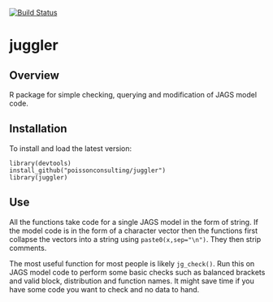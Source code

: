 [![Build Status](https://travis-ci.org/poissonconsulting/juggler.svg)](https://travis-ci.org/poissonconsulting/juggler)

# juggler

## Overview

R package for simple checking, querying and modification
of JAGS model code.

## Installation

To install and load the latest version:

    library(devtools)
    install_github("poissonconsulting/juggler")
    library(juggler)

## Use

All the functions take code for a single JAGS model in the form of string. If the 
model code is in the form of a character vector then the functions first collapse the 
vectors into a string using `paste0(x,sep="\n")`. They then strip comments.

The most useful function for most people is likely `jg_check()`. Run this on
JAGS model code to perform some basic checks such as balanced brackets
and valid block, distribution and function names. 
It might save time if you have some code you want to check and no data to hand.
